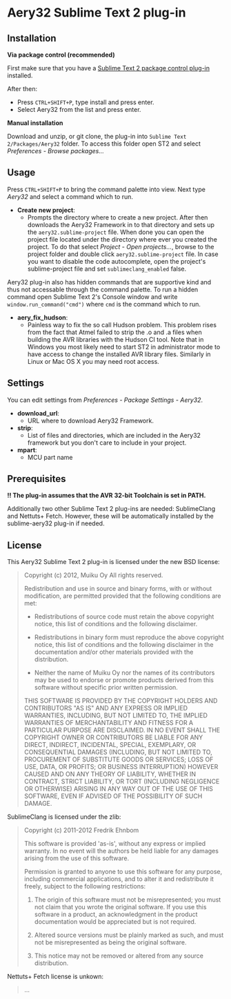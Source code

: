 # Aery32 Sublime Text 2 plug-in

## Installation

**Via package control (recommended)**

First make sure that you have a [Sublime Text 2 package control plug-in](http://wbond.net/sublime_packages/package_control) installed.

After then:

- Press `CTRL+SHIFT+P`, type install and press enter.
- Select Aery32 from the list and press enter.

**Manual installation**

Download and unzip, or git clone, the plug-in into `Sublime Text 2/Packages/Aery32` folder. To access this folder open ST2 and select *Preferences - Browse packages...*

## Usage

Press `CTRL+SHIFT+P` to bring the command palette into view. Next type *Aery32* and select a command which to run.

- **Create new project**:
  - Prompts the directory where to create a new project. After then downloads the Aery32 Framework in to that directory and sets up the `aery32.sublime-project` file. When done you can open the project file located under the directory where ever you created the project. To do that select *Project - Open projects...*, browse to the project folder and double click `aery32.sublime-project` file. In case you want to disable the code autocomplete, open the project's sublime-project file and set `sublimeclang_enabled` false.

Aery32 plug-in also has hidden commands that are supportive kind and thus not accessable through the command palette. To run a hidden command open Sublime Text 2's Console window and write `window.run_command("cmd")` where `cmd` is the command which to run.

- **aery_fix_hudson**:
  - Painless way to fix the so call Hudson problem. This problem rises from the fact that Atmel failed to strip the .o and .a files when building the AVR libraries with the Hudson CI tool. Note that in Windows you most likely need to start ST2 in administrator mode to have access to change the installed AVR library files. Similarly in Linux or Mac OS X you may need root access.

## Settings

You can edit settings from *Preferences - Package Settings - Aery32*.

- **download_url**:
  - URL where to download Aery32 Framework.
- **strip**:
  - List of files and directories, which are included in the Aery32 framework but you don't care to include in your project.
- **mpart**:
  - MCU part name

## Prerequisites

**!! The plug-in assumes that the AVR 32-bit Toolchain is set in PATH.**

Additionally two other Sublime Text 2 plug-ins are needed: SublimeClang and Nettuts+ Fetch. However, these will be automatically installed by the sublime-aery32 plug-in if needed.

## License

This Aery32 Sublime Text 2 plug-in is licensed under the new BSD license:

> Copyright (c) 2012, Muiku Oy
> All rights reserved.
>
> Redistribution and use in source and binary forms, with or without modification,
> are permitted provided that the following conditions are met:
>
>    * Redistributions of source code must retain the above copyright notice,
>      this list of conditions and the following disclaimer.
>
>    * Redistributions in binary form must reproduce the above copyright notice,
>      this list of conditions and the following disclaimer in the documentation
>      and/or other materials provided with the distribution.
>
>    * Neither the name of Muiku Oy nor the names of its contributors may be
>      used to endorse or promote products derived from this software without
>      specific prior written permission.
>
> THIS SOFTWARE IS PROVIDED BY THE COPYRIGHT HOLDERS AND CONTRIBUTORS "AS IS" AND
> ANY EXPRESS OR IMPLIED WARRANTIES, INCLUDING, BUT NOT LIMITED TO, THE IMPLIED
> WARRANTIES OF MERCHANTABILITY AND FITNESS FOR A PARTICULAR PURPOSE ARE
> DISCLAIMED. IN NO EVENT SHALL THE COPYRIGHT OWNER OR CONTRIBUTORS BE LIABLE FOR
> ANY DIRECT, INDIRECT, INCIDENTAL, SPECIAL, EXEMPLARY, OR CONSEQUENTIAL DAMAGES
> (INCLUDING, BUT NOT LIMITED TO, PROCUREMENT OF SUBSTITUTE GOODS OR SERVICES;
> LOSS OF USE, DATA, OR PROFITS; OR BUSINESS INTERRUPTION) HOWEVER CAUSED AND ON
> ANY THEORY OF LIABILITY, WHETHER IN CONTRACT, STRICT LIABILITY, OR TORT
> (INCLUDING NEGLIGENCE OR OTHERWISE) ARISING IN ANY WAY OUT OF THE USE OF THIS
> SOFTWARE, EVEN IF ADVISED OF THE POSSIBILITY OF SUCH DAMAGE.

SublimeClang is licensed under the zlib:

> Copyright (c) 2011-2012 Fredrik Ehnbom
>
> This software is provided 'as-is', without any express or implied
> warranty. In no event will the authors be held liable for any damages
> arising from the use of this software.
>
> Permission is granted to anyone to use this software for any purpose,
> including commercial applications, and to alter it and redistribute it
> freely, subject to the following restrictions:
>
>   1. The origin of this software must not be misrepresented; you must not
>   claim that you wrote the original software. If you use this software
>   in a product, an acknowledgment in the product documentation would be
>   appreciated but is not required.
>
>   2. Altered source versions must be plainly marked as such, and must not be
>   misrepresented as being the original software.
>
>   3. This notice may not be removed or altered from any source
>   distribution.

Nettuts+ Fetch license is unkown:

> ...